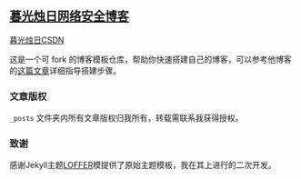 ## [暮光烛日网络安全博客](https://muguangzhuri.github.io/muzi.github.io/)

[暮光烛日CSDN](https://blog.csdn.net/weixin_43886198?spm=1000.2115.3001.5343)



这是一个可 fork 的博客模板仓库，帮助你快速搭建自己的博客，可以参考他博客的[这篇文章]( https://lemonchann.github.io/create_blog_with_github_pages/ )详细指导搭建步骤。

### 文章版权

`_posts` 文件夹内所有文章版权归我所有，转载需联系我获得授权。

### 致谢

感谢Jekyll主题[LOFFER](https://fromendworld.github.io/LOFFER/)模提供了原始主题模板，我在其上进行的二次开发。

